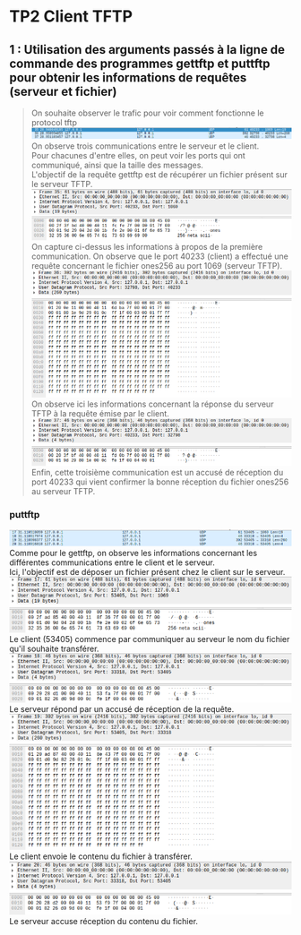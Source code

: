 # TP2 Client TFTP
## 1 : Utilisation des arguments passés à la ligne de commande des programmes gettftp et puttftp pour obtenir les informations de requêtes (serveur et fichier)
>On souhaite observer le trafic pour voir comment fonctionne le protocol tftp 
![Capture Wireshark des 3 communications relevées lors du gettftp.](https://raw.githubusercontent.com/Nathf3/TP_synthese/main/TP2_ClientTFTP/photo/getrequest.png)
On observe trois communications entre le serveur et le client.  
Pour chacunes d'entre elles, on peut voir les ports qui ont communiqué, ainsi que la taille des messages.  
L'objectif de la requête gettftp est de récupérer un fichier présent sur le serveur TFTP.  
![1ère communication.](https://raw.githubusercontent.com/Nathf3/TP_synthese/main/TP2_ClientTFTP/photo/getrequest1.png)  
On capture ci-dessus les informations à propos de la première communication. On observe que le port 40233 (client) a effectué une requête concernant le fichier ones256 au port 1069 (serveur TFTP).  
![2ème communication.](https://raw.githubusercontent.com/Nathf3/TP_synthese/main/TP2_ClientTFTP/photo/getrequest2.png)  
On observe ici les informations concernant la réponse du serveur TFTP à la requête émise par le client.
![3ème communication.](https://raw.githubusercontent.com/Nathf3/TP_synthese/main/TP2_ClientTFTP/photo/getrequest3.png)  
Enfin, cette troisième communication est un accusé de réception du port 40233 qui vient confirmer la bonne réception du fichier ones256 au serveur TFTP.  
### puttftp
![Capture Wireshark des 4 communications relevées lors du puttftp.](https://raw.githubusercontent.com/Nathf3/TP_synthese/main/TP2_ClientTFTP/photo/putrequette.png)  
Comme pour le gettftp, on observe les informations concernant les différentes communications entre le client et le serveur.  
Ici, l'objectif est de déposer un fichier présent chez le client sur le serveur.
![1ère communication](https://raw.githubusercontent.com/Nathf3/TP_synthese/main/TP2_ClientTFTP/photo/putrequet1.png)  
Le client (53405) commence par communiquer au serveur le nom du fichier qu'il souhaite transférer.
![2ème communication](https://raw.githubusercontent.com/Nathf3/TP_synthese/main/TP2_ClientTFTP/photo/putrequet2.png)
Le serveur répond par un accusé de réception de la requête.
![3ème communication](https://raw.githubusercontent.com/Nathf3/TP_synthese/main/TP2_ClientTFTP/photo/putrequet3.png)
Le client envoie le contenu du fichier à transférer.
![4ème communication](https://raw.githubusercontent.com/Nathf3/TP_synthese/main/TP2_ClientTFTP/photo/putrequet4.png)
Le serveur accuse réception du contenu du fichier.